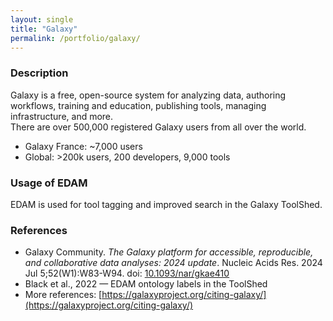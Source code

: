 ```yaml
---
layout: single
title: "Galaxy"
permalink: /portfolio/galaxy/
---
```


### Description

Galaxy is a free, open-source system for analyzing data, authoring workflows, training and education, publishing tools, managing infrastructure, and more.  
There are over 500,000 registered Galaxy users from all over the world.  
- Galaxy France: ~7,000 users  
- Global: >200k users, 200 developers, 9,000 tools

### Usage of EDAM

EDAM is used for tool tagging and improved search in the Galaxy ToolShed.

### References

- Galaxy Community. *The Galaxy platform for accessible, reproducible, and collaborative data analyses: 2024 update*. Nucleic Acids Res. 2024 Jul 5;52(W1):W83-W94. doi: [10.1093/nar/gkae410](https://doi.org/10.1093/nar/gkae410)
- Black et al., 2022 — EDAM ontology labels in the ToolShed  
- More references: [https://galaxyproject.org/citing-galaxy/](https://galaxyproject.org/citing-galaxy/)

